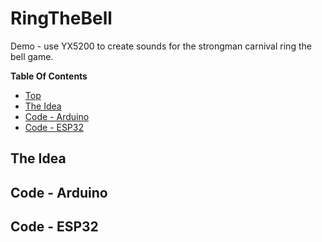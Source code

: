 # RingTheBell
Demo - use YX5200 to create sounds for the strongman carnival ring the bell game.

**Table Of Contents**
* [Top](#ringthebell "Top")
* [The Idea](#the-idea "The Idea")
* [Code - Arduino](#code-\--arduino "Code - Arduino")
* [Code - ESP32](#code-\--esp32 "Code - ESP32")

## The Idea

## Code - Arduino

## Code - ESP32

